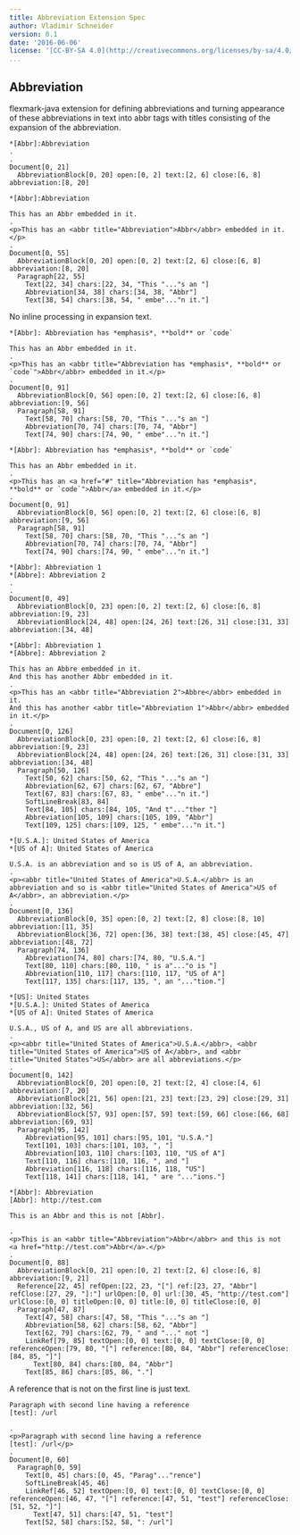 ```yaml
---
title: Abbreviation Extension Spec
author: Vladimir Schneider
version: 0.1
date: '2016-06-06'
license: '[CC-BY-SA 4.0](http://creativecommons.org/licenses/by-sa/4.0/)'
...
```


## Abbreviation

flexmark-java extension for defining abbreviations and turning appearance of these
abbreviations in text into abbr tags with titles consisting of the expansion of the
abbreviation.

```````````````````````````````` example Abbreviation: 1
*[Abbr]:Abbreviation
.
.
Document[0, 21]
  AbbreviationBlock[0, 20] open:[0, 2] text:[2, 6] close:[6, 8] abbreviation:[8, 20]
````````````````````````````````


```````````````````````````````` example Abbreviation: 2
*[Abbr]:Abbreviation

This has an Abbr embedded in it.
.
<p>This has an <abbr title="Abbreviation">Abbr</abbr> embedded in it.</p>
.
Document[0, 55]
  AbbreviationBlock[0, 20] open:[0, 2] text:[2, 6] close:[6, 8] abbreviation:[8, 20]
  Paragraph[22, 55]
    Text[22, 34] chars:[22, 34, "This "..."s an "]
    Abbreviation[34, 38] chars:[34, 38, "Abbr"]
    Text[38, 54] chars:[38, 54, " embe"..."n it."]
````````````````````````````````


No inline processing in expansion text.

```````````````````````````````` example Abbreviation: 3
*[Abbr]: Abbreviation has *emphasis*, **bold** or `code`

This has an Abbr embedded in it.
.
<p>This has an <abbr title="Abbreviation has *emphasis*, **bold** or `code`">Abbr</abbr> embedded in it.</p>
.
Document[0, 91]
  AbbreviationBlock[0, 56] open:[0, 2] text:[2, 6] close:[6, 8] abbreviation:[9, 56]
  Paragraph[58, 91]
    Text[58, 70] chars:[58, 70, "This "..."s an "]
    Abbreviation[70, 74] chars:[70, 74, "Abbr"]
    Text[74, 90] chars:[74, 90, " embe"..."n it."]
````````````````````````````````


```````````````````````````````` example(Abbreviation: 4) options(links)
*[Abbr]: Abbreviation has *emphasis*, **bold** or `code`

This has an Abbr embedded in it.
.
<p>This has an <a href="#" title="Abbreviation has *emphasis*, **bold** or `code`">Abbr</a> embedded in it.</p>
.
Document[0, 91]
  AbbreviationBlock[0, 56] open:[0, 2] text:[2, 6] close:[6, 8] abbreviation:[9, 56]
  Paragraph[58, 91]
    Text[58, 70] chars:[58, 70, "This "..."s an "]
    Abbreviation[70, 74] chars:[70, 74, "Abbr"]
    Text[74, 90] chars:[74, 90, " embe"..."n it."]
````````````````````````````````


```````````````````````````````` example Abbreviation: 5
*[Abbr]: Abbreviation 1
*[Abbre]: Abbreviation 2
.
.
Document[0, 49]
  AbbreviationBlock[0, 23] open:[0, 2] text:[2, 6] close:[6, 8] abbreviation:[9, 23]
  AbbreviationBlock[24, 48] open:[24, 26] text:[26, 31] close:[31, 33] abbreviation:[34, 48]
````````````````````````````````


```````````````````````````````` example Abbreviation: 6
*[Abbr]: Abbreviation 1
*[Abbre]: Abbreviation 2

This has an Abbre embedded in it.
And this has another Abbr embedded in it.
.
<p>This has an <abbr title="Abbreviation 2">Abbre</abbr> embedded in it.
And this has another <abbr title="Abbreviation 1">Abbr</abbr> embedded in it.</p>
.
Document[0, 126]
  AbbreviationBlock[0, 23] open:[0, 2] text:[2, 6] close:[6, 8] abbreviation:[9, 23]
  AbbreviationBlock[24, 48] open:[24, 26] text:[26, 31] close:[31, 33] abbreviation:[34, 48]
  Paragraph[50, 126]
    Text[50, 62] chars:[50, 62, "This "..."s an "]
    Abbreviation[62, 67] chars:[62, 67, "Abbre"]
    Text[67, 83] chars:[67, 83, " embe"..."n it."]
    SoftLineBreak[83, 84]
    Text[84, 105] chars:[84, 105, "And t"..."ther "]
    Abbreviation[105, 109] chars:[105, 109, "Abbr"]
    Text[109, 125] chars:[109, 125, " embe"..."n it."]
````````````````````````````````


```````````````````````````````` example Abbreviation: 7
*[U.S.A.]: United States of America
*[US of A]: United States of America

U.S.A. is an abbreviation and so is US of A, an abbreviation.
.
<p><abbr title="United States of America">U.S.A.</abbr> is an abbreviation and so is <abbr title="United States of America">US of A</abbr>, an abbreviation.</p>
.
Document[0, 136]
  AbbreviationBlock[0, 35] open:[0, 2] text:[2, 8] close:[8, 10] abbreviation:[11, 35]
  AbbreviationBlock[36, 72] open:[36, 38] text:[38, 45] close:[45, 47] abbreviation:[48, 72]
  Paragraph[74, 136]
    Abbreviation[74, 80] chars:[74, 80, "U.S.A."]
    Text[80, 110] chars:[80, 110, " is a"..."o is "]
    Abbreviation[110, 117] chars:[110, 117, "US of A"]
    Text[117, 135] chars:[117, 135, ", an "..."tion."]
````````````````````````````````


```````````````````````````````` example Abbreviation: 8
*[US]: United States
*[U.S.A.]: United States of America
*[US of A]: United States of America

U.S.A., US of A, and US are all abbreviations.
.
<p><abbr title="United States of America">U.S.A.</abbr>, <abbr title="United States of America">US of A</abbr>, and <abbr title="United States">US</abbr> are all abbreviations.</p>
.
Document[0, 142]
  AbbreviationBlock[0, 20] open:[0, 2] text:[2, 4] close:[4, 6] abbreviation:[7, 20]
  AbbreviationBlock[21, 56] open:[21, 23] text:[23, 29] close:[29, 31] abbreviation:[32, 56]
  AbbreviationBlock[57, 93] open:[57, 59] text:[59, 66] close:[66, 68] abbreviation:[69, 93]
  Paragraph[95, 142]
    Abbreviation[95, 101] chars:[95, 101, "U.S.A."]
    Text[101, 103] chars:[101, 103, ", "]
    Abbreviation[103, 110] chars:[103, 110, "US of A"]
    Text[110, 116] chars:[110, 116, ", and "]
    Abbreviation[116, 118] chars:[116, 118, "US"]
    Text[118, 141] chars:[118, 141, " are "..."ions."]
````````````````````````````````


```````````````````````````````` example Abbreviation: 9
*[Abbr]: Abbreviation
[Abbr]: http://test.com

This is an Abbr and this is not [Abbr].

.
<p>This is an <abbr title="Abbreviation">Abbr</abbr> and this is not <a href="http://test.com">Abbr</a>.</p>
.
Document[0, 88]
  AbbreviationBlock[0, 21] open:[0, 2] text:[2, 6] close:[6, 8] abbreviation:[9, 21]
  Reference[22, 45] refOpen:[22, 23, "["] ref:[23, 27, "Abbr"] refClose:[27, 29, "]:"] urlOpen:[0, 0] url:[30, 45, "http://test.com"] urlClose:[0, 0] titleOpen:[0, 0] title:[0, 0] titleClose:[0, 0]
  Paragraph[47, 87]
    Text[47, 58] chars:[47, 58, "This "..."s an "]
    Abbreviation[58, 62] chars:[58, 62, "Abbr"]
    Text[62, 79] chars:[62, 79, " and "..." not "]
    LinkRef[79, 85] textOpen:[0, 0] text:[0, 0] textClose:[0, 0] referenceOpen:[79, 80, "["] reference:[80, 84, "Abbr"] referenceClose:[84, 85, "]"]
      Text[80, 84] chars:[80, 84, "Abbr"]
    Text[85, 86] chars:[85, 86, "."]
````````````````````````````````


A reference that is not on the first line is just text.

```````````````````````````````` example Abbreviation: 10
Paragraph with second line having a reference
[test]: /url

.
<p>Paragraph with second line having a reference
[test]: /url</p>
.
Document[0, 60]
  Paragraph[0, 59]
    Text[0, 45] chars:[0, 45, "Parag"..."rence"]
    SoftLineBreak[45, 46]
    LinkRef[46, 52] textOpen:[0, 0] text:[0, 0] textClose:[0, 0] referenceOpen:[46, 47, "["] reference:[47, 51, "test"] referenceClose:[51, 52, "]"]
      Text[47, 51] chars:[47, 51, "test"]
    Text[52, 58] chars:[52, 58, ": /url"]
````````````````````````````````


